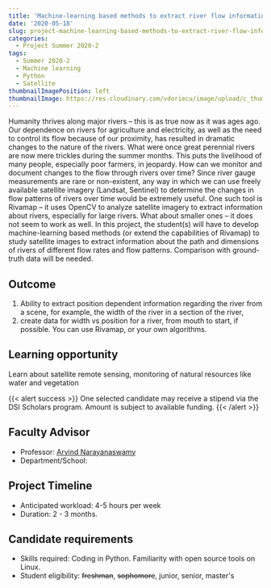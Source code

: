 ```yaml
---
title: 'Machine-learning based methods to extract river flow information from satellite imagery'
date: '2020-05-18'
slug: project-machine-learning-based-methods-to-extract-river-flow-information-from-satellite-imagery
categories:
  - Project Summer 2020-2
tags:
  - Summer 2020-2
  - Machine learning
  - Python
  - Satellite
thumbnailImagePosition: left
thumbnailImage: https://res.cloudinary.com/vdoriecu/image/upload/c_thumb,w_200,g_face/v1590008587/river_ob5lth.png
---
```

Humanity thrives along major rivers – this is as true now as it was ages ago. Our dependence on rivers for agriculture and electricity, as well as the need to control its flow because of our proximity, has  resulted in dramatic changes to the nature of the rivers. What were once great perennial rivers are now mere trickles during the summer months. This puts the livelihood of many people, especially poor farmers, in jeopardy. How can we monitor and document changes to the flow through rivers over time? Since river gauge measurements are rare or non-existent, any way in which we can use freely available satellite imagery (Landsat, Sentinel) to determine the changes in flow patterns of rivers over time would be extremely useful. One such tool is Rivamap – it uses OpenCV to analyze satellite imagery to extract information about rivers, especially for large rivers. What about smaller ones – it does not seem to work as well. In this project, the student(s) will have to develop machine-learning based methods  (or extend the capabilities of Rivamap) to study satellite images to extract information about the path and dimensions of rivers of different flow rates and flow patterns. Comparison with ground-truth data will be needed.

<!--more-->

## Outcome

1. Ability to extract position dependent information regarding the river from a scene, for example, the width of the river in a  section of the river,
2. create data for width vs position for a river, from mouth to start, if possible. You can use Rivamap, or your own algorithms.

## Learning opportunity

Learn about satellite remote sensing, monitoring of natural resources like water and vegetation

{{< alert success >}}
One selected candidate may receive a stipend via the DSI Scholars program. Amount is subject to available funding.
{{< /alert >}}

## Faculty Advisor
+ Professor: [Arvind Narayanaswamy](https://swamy.me.columbia.edu/)
+ Department/School: 

## Project Timeline
+ Anticipated workload: 4-5 hours per week
+ Duration: 2 - 3 months.

## Candidate requirements
+ Skills required: Coding in Python. Familiarity with open source tools on Linux.
+ Student eligibility: ~~freshman~~, ~~sophomore~~, junior, senior, master's

